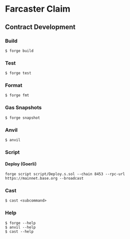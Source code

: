# Farcaster Claim

## Contract Development

### Build

```shell
$ forge build
```

### Test

```shell
$ forge test
```

### Format

```shell
$ forge fmt
```

### Gas Snapshots

```shell
$ forge snapshot
```

### Anvil

```shell
$ anvil
```

### Script

#### Deploy (Goerli)

```shell
forge script script/Deploy.s.sol --chain 8453 --rpc-url https://mainnet.base.org --broadcast
```

### Cast

```shell
$ cast <subcommand>
```

### Help

```shell
$ forge --help
$ anvil --help
$ cast --help
```
